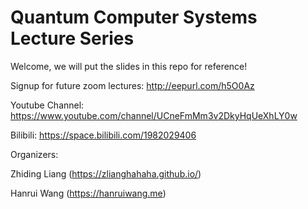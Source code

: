 # Quantum Computer Systems Lecture Series
Welcome, we will put the slides in this repo for reference!

Signup for future zoom lectures: http://eepurl.com/h5O0Az

Youtube Channel: https://www.youtube.com/channel/UCneFmMm3v2DkyHqUeXhLY0w

Bilibili: https://space.bilibili.com/1982029406


Organizers: 

Zhiding Liang (https://zlianghahaha.github.io/)

Hanrui Wang (https://hanruiwang.me)

